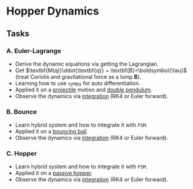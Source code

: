 # Hopper Dynamics
## Tasks
### A. Euler-Lagrange
- Derive the dynamic equations via getting the Lagrangian.
- Get $\textbf{M(q)}\ddot{\textbf{q}} + \textbf{B}=\boldsymbol{\tau}$ (treat Coriolis and gravitational force as a lump $\textbf{B}$).
- Learning how to use $\texttt{sympy}$ for auto differentiation.
- Applied it on a [projectile](/bootcamp_scripts/1_hopper_dynamics/a_euler-lagrange/projectile.py) motion and [double pendulum](/bootcamp_scripts/1_hopper_dynamics/a_euler-lagrange/double_pendulum.py).
- Observe the dynamics via [integration](/dynamics_bootcamp.py) (RK4 or Euler forward).

### B. Bounce
- Learn hybrid system and how to integrate it with $\texttt{FSM}$.
- Applied it on a [bouncing ball](/bootcamp_scripts/1_hopper_dynamics/b_bounce/bounce.py)
- Observe the dynamics via [integration](/dynamics_bootcamp.py) (RK4 or Euler forward).

### C. Hopper
- Learn hybrid system and how to integrate it with $\texttt{FSM}$.
- Applied it on a [passive hopper](/bootcamp_scripts/1_hopper_dynamics/c_hopper/hopper.py).
- Observe the dynamics via [integration](/dynamics_bootcamp.py) (RK4 or Euler forward).
